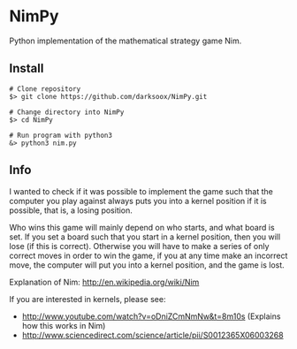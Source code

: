 NimPy
=====

Python implementation of the mathematical strategy game Nim.

Install
----
    # Clone repository
    $> git clone https://github.com/darksoox/NimPy.git
    
    # Change directory into NimPy
    $> cd NimPy

    # Run program with python3
    &> python3 nim.py


Info
----
I wanted to check if it was possible to implement the game such that the
computer you play against always puts you into a kernel position if it is
possible, that is, a losing position.

Who wins this game will mainly depend on who starts, and what board is set. If
you set a board such that you start in a kernel position, then you will lose (if
this is correct). Otherwise you will have to make a series of only correct moves 
in order to win the game, if you at any time make an incorrect move, the
computer will put you into a kernel position, and the game is lost.

Explanation of Nim: http://en.wikipedia.org/wiki/Nim

If you are interested in kernels, please see:
- http://www.youtube.com/watch?v=oDniZCmNmNw&t=8m10s (Explains how this works in
  Nim)
- http://www.sciencedirect.com/science/article/pii/S0012365X06003268
